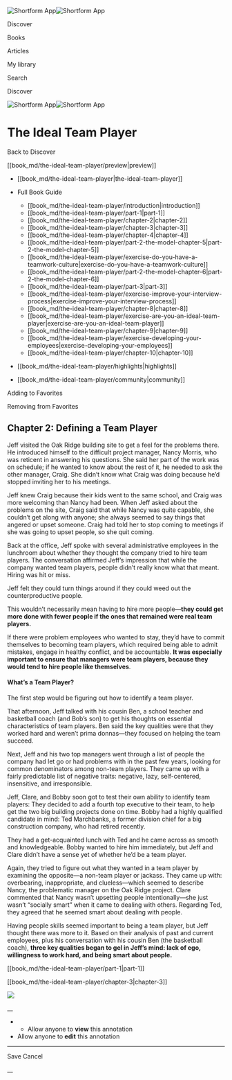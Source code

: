 ![Shortform App](/img/logo.36a2399e.svg)![Shortform App](/img/logo-dark.70c1b072.svg)

Discover

Books

Articles

My library

Search

Discover

![Shortform App](/img/logo.36a2399e.svg)![Shortform App](/img/logo-dark.70c1b072.svg)

# The Ideal Team Player

Back to Discover

[[book_md/the-ideal-team-player/preview|preview]]

  * [[book_md/the-ideal-team-player|the-ideal-team-player]]
  * Full Book Guide

    * [[book_md/the-ideal-team-player/introduction|introduction]]
    * [[book_md/the-ideal-team-player/part-1|part-1]]
    * [[book_md/the-ideal-team-player/chapter-2|chapter-2]]
    * [[book_md/the-ideal-team-player/chapter-3|chapter-3]]
    * [[book_md/the-ideal-team-player/chapter-4|chapter-4]]
    * [[book_md/the-ideal-team-player/part-2-the-model-chapter-5|part-2-the-model-chapter-5]]
    * [[book_md/the-ideal-team-player/exercise-do-you-have-a-teamwork-culture|exercise-do-you-have-a-teamwork-culture]]
    * [[book_md/the-ideal-team-player/part-2-the-model-chapter-6|part-2-the-model-chapter-6]]
    * [[book_md/the-ideal-team-player/part-3|part-3]]
    * [[book_md/the-ideal-team-player/exercise-improve-your-interview-process|exercise-improve-your-interview-process]]
    * [[book_md/the-ideal-team-player/chapter-8|chapter-8]]
    * [[book_md/the-ideal-team-player/exercise-are-you-an-ideal-team-player|exercise-are-you-an-ideal-team-player]]
    * [[book_md/the-ideal-team-player/chapter-9|chapter-9]]
    * [[book_md/the-ideal-team-player/exercise-developing-your-employees|exercise-developing-your-employees]]
    * [[book_md/the-ideal-team-player/chapter-10|chapter-10]]
  * [[book_md/the-ideal-team-player/highlights|highlights]]
  * [[book_md/the-ideal-team-player/community|community]]



Adding to Favorites 

Removing from Favorites 

## Chapter 2: Defining a Team Player

Jeff visited the Oak Ridge building site to get a feel for the problems there. He introduced himself to the difficult project manager, Nancy Morris, who was reticent in answering his questions. She said her part of the work was on schedule; if he wanted to know about the rest of it, he needed to ask the other manager, Craig. She didn’t know what Craig was doing because he’d stopped inviting her to his meetings.

Jeff knew Craig because their kids went to the same school, and Craig was more welcoming than Nancy had been. When Jeff asked about the problems on the site, Craig said that while Nancy was quite capable, she couldn’t get along with anyone; she always seemed to say things that angered or upset someone. Craig had told her to stop coming to meetings if she was going to upset people, so she quit coming.

Back at the office, Jeff spoke with several administrative employees in the lunchroom about whether they thought the company tried to hire team players. The conversation affirmed Jeff’s impression that while the company wanted team players, people didn’t really know what that meant. Hiring was hit or miss.

Jeff felt they could turn things around if they could weed out the counterproductive people.

This wouldn’t necessarily mean having to hire more people—**they could get more done with fewer people if the ones that remained were real team players.**

If there were problem employees who wanted to stay, they’d have to commit themselves to becoming team players, which required being able to admit mistakes, engage in healthy conflict, and be accountable. **It was especially important to ensure that managers were team players, because they would tend to hire people like themselves**.

#### What’s a Team Player?

The first step would be figuring out how to identify a team player.

That afternoon, Jeff talked with his cousin Ben, a school teacher and basketball coach (and Bob’s son) to get his thoughts on essential characteristics of team players. Ben said the key qualities were that they worked hard and weren’t prima donnas—they focused on helping the team succeed.

Next, Jeff and his two top managers went through a list of people the company had let go or had problems with in the past few years, looking for common denominators among non-team players. They came up with a fairly predictable list of negative traits: negative, lazy, self-centered, insensitive, and irresponsible.

Jeff, Clare, and Bobby soon got to test their own ability to identify team players: They decided to add a fourth top executive to their team, to help get the two big building projects done on time. Bobby had a highly qualified candidate in mind: Ted Marchbanks, a former division chief for a big construction company, who had retired recently.

They had a get-acquainted lunch with Ted and he came across as smooth and knowledgeable. Bobby wanted to hire him immediately, but Jeff and Clare didn’t have a sense yet of whether he’d be a team player.

Again, they tried to figure out what they wanted in a team player by examining the opposite—a non-team player or jackass. They came up with: overbearing, inappropriate, and clueless—which seemed to describe Nancy, the problematic manager on the Oak Ridge project. Clare commented that Nancy wasn’t upsetting people intentionally—she just wasn’t “socially smart” when it came to dealing with others. Regarding Ted, they agreed that he seemed smart about dealing with people.

Having people skills seemed important to being a team player, but Jeff thought there was more to it. Based on their analysis of past and current employees, plus his conversation with his cousin Ben (the basketball coach), **three key qualities began to gel in Jeff’s mind: lack of ego, willingness to work hard, and being smart about people.**

[[book_md/the-ideal-team-player/part-1|part-1]]

[[book_md/the-ideal-team-player/chapter-3|chapter-3]]

![](https://bat.bing.com/action/0?ti=56018282&Ver=2&mid=15ea23b4-b16a-4320-a189-905b2cab09c3&sid=1711133063fa11eebdec89a8b8ae3bbc&vid=171147a063fa11eea7440fcfeb230d96&vids=0&msclkid=N&pi=0&lg=en-US&sw=800&sh=600&sc=24&nwd=1&tl=Shortform%20%7C%20Book&p=https%3A%2F%2Fwww.shortform.com%2Fapp%2Fbook%2Fthe-ideal-team-player%2Fchapter-2&r=&lt=412&evt=pageLoad&sv=1&rn=528863)

__

  *   * Allow anyone to **view** this annotation
  * Allow anyone to **edit** this annotation



* * *

Save Cancel

__



